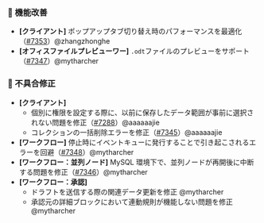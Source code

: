 ### 🚀 機能改善

* **[クライアント]** ポップアップタブ切り替え時のパフォーマンスを最適化（[#7353](https://github.com/nocobase/nocobase/pull/7353)）@zhangzhonghe
* **[オフィスファイルプレビューワー]** `.odt`ファイルのプレビューをサポート（[#7347](https://github.com/nocobase/nocobase/pull/7347)）@mytharcher

### 🐛 不具合修正

* **[クライアント]**
  * 個別に権限を設定する際に、以前に保存したデータ範囲が事前に選択されない問題を修正（[#7288](https://github.com/nocobase/nocobase/pull/7288)）@aaaaaajie
  * コレクションの一括削除エラーを修正（[#7345](https://github.com/nocobase/nocobase/pull/7345)）@aaaaaajie
* **[ワークフロー]** 停止時にイベントキューに発行することで引き起こされるエラーを回避（[#7348](https://github.com/nocobase/nocobase/pull/7348)）@mytharcher
* **[ワークフロー：並列ノード]** MySQL 環境下で、並列ノードが再開後に中断する問題を修正（[#7346](https://github.com/nocobase/nocobase/pull/7346)）@mytharcher
* **[ワークフロー：承認]**
  * ドラフトを送信する際の関連データ更新を修正 @mytharcher
  * 承認元の詳細ブロックにおいて連動規則が機能しない問題を修正 @mytharcher
